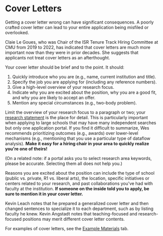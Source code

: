 # Cover Letters

Getting a cover letter wrong can have significant consequences. A
poorly crafted cover letter can lead to your entire application being misfiled
or overlooked.

Claie Le Goues, who was Chair of the ISR Tenure Track Hiring Committee at CMU
from 2019 to 2022, has indicated that cover letters are much more important now
than they were in prior decades. She suggests that applicants not treat cover
letters as an afterthought. 

Your cover letter should be brief and to the point. It should: 

1. Quickly introduce who you are (e.g., name, current institution and title).
2. Specify the job you are applying for (including any reference numbers).
3. Give a high-level overview of your research focus.  
4. Indicate why you are excited about the position, why you are a good fit,
  and why you are likely to accept an offer. 
5. Mention any special circumstances (e.g., two-body problem).

Limit the overview of your research focus to a paragraph or two; 
your [research statement](#research-statement) is the place for detail. 
This is particularly important when applying to large schools 
that may have many independent
searches but only one application portal. If you find it difficult to
summarize, Wes recommends prioritizing outcomes (e.g., awards) over
lower-level mechanisms (e.g., mentioning that you use a particular
type of dataflow analysis). **Make it easy for a hiring chair in
your area to quickly realize you're one of theirs!**

(On a related note: if a portal asks you to select research area keywords, please be
accurate. Selecting them all does not help you.)

Reasons you are excited about the position can include the type of
school (public vs. private, R1 vs. liberal arts), the location, 
specific initiatives or centers related to your research, and
past collaborations you've had with faculty at the institution. 
**If someone on the inside told you to apply, be sure to mention it 
in your cover letter.**

Kevin Leach notes that he prepared a generalized cover letter and then changed
sentences to specialize it to each department, such as by listing faculty he knew. Kevin Angstadt
notes that teaching-focused and research-focused positions may merit different cover letter contents.

For examples of cover letters, see the [Example Materials](/grad-job-guide/exampleMaterials) tab.
